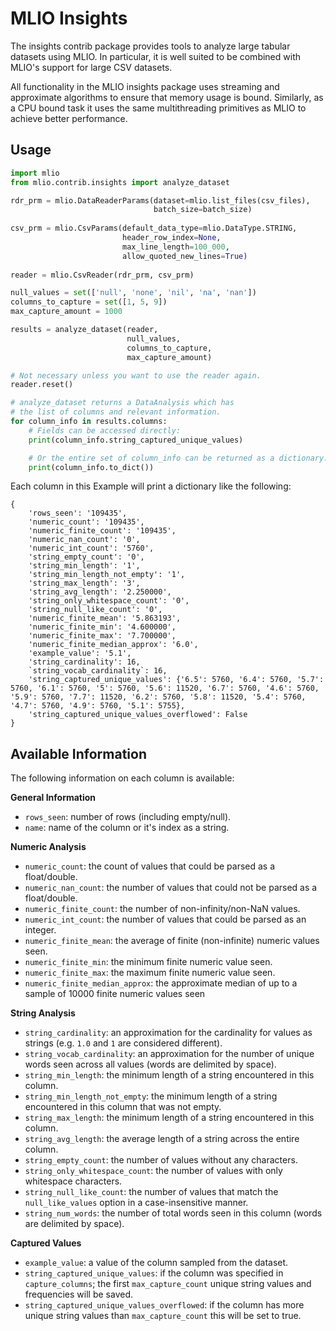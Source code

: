 # MLIO Insights

The insights contrib package provides tools to analyze large tabular datasets using MLIO.
In particular, it is well suited to be combined with MLIO's support for large CSV datasets.

All functionality in the MLIO insights package uses streaming and approximate algorithms to
ensure that memory usage is bound. Similarly, as a CPU bound task it uses the same 
multithreading primitives as MLIO to achieve better performance.

## Usage

```py
import mlio
from mlio.contrib.insights import analyze_dataset

rdr_prm = mlio.DataReaderParams(dataset=mlio.list_files(csv_files),
                                batch_size=batch_size)
                                
csv_prm = mlio.CsvParams(default_data_type=mlio.DataType.STRING,
                         header_row_index=None,
                         max_line_length=100_000,
                         allow_quoted_new_lines=True)
                         
reader = mlio.CsvReader(rdr_prm, csv_prm)

null_values = set(['null', 'none', 'nil', 'na', 'nan'])
columns_to_capture = set([1, 5, 9])
max_capture_amount = 1000

results = analyze_dataset(reader, 
                          null_values,
                          columns_to_capture,
                          max_capture_amount)

# Not necessary unless you want to use the reader again.
reader.reset()

# analyze_dataset returns a DataAnalysis which has
# the list of columns and relevant information.
for column_info in results.columns:
    # Fields can be accessed directly:
    print(column_info.string_captured_unique_values)

    # Or the entire set of column_info can be returned as a dictionary.
    print(column_info.to_dict())
```

Each column in this Example will print a dictionary like the following:

```
{
    'rows_seen': '109435',
    'numeric_count': '109435',
    'numeric_finite_count': '109435',
    'numeric_nan_count': '0',
    'numeric_int_count': '5760',
    'string_empty_count': '0',
    'string_min_length': '1',
    'string_min_length_not_empty': '1',
    'string_max_length': '3',
    'string_avg_length': '2.250000',
    'string_only_whitespace_count': '0',
    'string_null_like_count': '0',
    'numeric_finite_mean': '5.863193',
    'numeric_finite_min': '4.600000',
    'numeric_finite_max': '7.700000',
    'numeric_finite_median_approx': '6.0',
    'example_value': '5.1',
    'string_cardinality': 16,
    `string_vocab_cardinality`: 16,
    'string_captured_unique_values': {'6.5': 5760, '6.4': 5760, '5.7': 5760, '6.1': 5760, '5': 5760, '5.6': 11520, '6.7': 5760, '4.6': 5760, '5.9': 5760, '7.7': 11520, '6.2': 5760, '5.8': 11520, '5.4': 5760, '4.7': 5760, '4.9': 5760, '5.1': 5755},
    'string_captured_unique_values_overflowed': False
}
```

## Available Information

The following information on each column is available:

**General Information**

- `rows_seen`: number of rows (including empty/null).
- `name`: name of the column or it's index as a string.

**Numeric Analysis**

- `numeric_count`: the count of values that could be parsed as a float/double.
- `numeric_nan_count`: the number of values that could not be parsed as a float/double.
- `numeric_finite_count`: the number of non-infinity/non-NaN values.
- `numeric_int_count`: the number of values that could be parsed as an integer.
- `numeric_finite_mean`: the average of finite (non-infinite) numeric values seen.
- `numeric_finite_min`: the minimum finite numeric value seen.
- `numeric_finite_max`: the maximum finite numeric value seen.
- `numeric_finite_median_approx`: the approximate median of up to a sample of 10000 finite numeric values seen

**String Analysis**

- `string_cardinality`: an approximation for the cardinality for values as strings (e.g. `1.0` and `1` are considered different).
- `string_vocab_cardinality`: an approximation for the number of unique words seen across all values (words are delimited by space).
- `string_min_length`: the minimum length of a string encountered in this column.
- `string_min_length_not_empty`: the minimum length of a string encountered in this column that was not empty.
- `string_max_length`: the minimum length of a string encountered in this column.
- `string_avg_length`: the average length of a string across the entire column.
- `string_empty_count`: the number of values without any characters.
- `string_only_whitespace_count`: the number of values with only whitespace characters.
- `string_null_like_count`: the number of values that match the `null_like_values` option in a case-insensitive manner.
- `string_num_words`: the number of total words seen in this column (words are delimited by space).


**Captured Values**
- `example_value`: a value of the column sampled from the dataset.
- `string_captured_unique_values`: if the column was specified in `capture_columns`; the first `max_capture_count` unique string values and frequencies will be saved.
- `string_captured_unique_values_overflowed`: if the column has more unique string values than `max_capture_count` this will be set to true.
